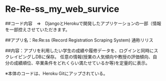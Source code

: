# Re-Re-ss_my_web_survice
##コード内容　⇒　DjangoとHerokuで開発したアプリケーションの一部（情報を一部控えさせていただきます。

##アプリ名：Re:Re:ss (Record Registration Scraping System) 通称リリス

##内容：アプリを利用したい学生の成績や履修データを、ログインと同時にスクレイピングしDBに保存。
任意の情報(授業の人気傾向や教授の評価傾向、自分の成績順位、卒業条件をどれくらい満たせているか等)を定量的に表示。

※本体のコードは、Heroku Gitにアップされている。
